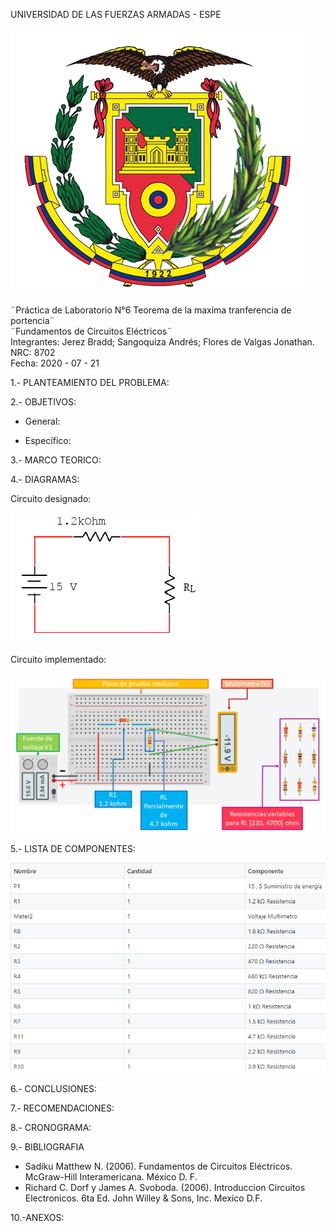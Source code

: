 UNIVERSIDAD DE LAS FUERZAS ARMADAS - ESPE

![](https://github.com/BraddJCJ/Informe5_Jerez_Sangoquiza_Zambrano/blob/master/img/Logo_ESPE.png)

¨Práctica de Laboratorio N°6 Teorema de la maxima tranferencia de portencia¨  
¨Fundamentos de Circuitos Eléctricos¨  
Integrantes: Jerez Bradd; Sangoquiza Andrés; Flores de Valgas Jonathan.  
NRC: 8702   
Fecha: 2020 - 07 - 21  

1.- PLANTEAMIENTO DEL PROBLEMA:

2.- OBJETIVOS:

* General: 


* Específico:




3.- MARCO TEORICO:


4.- DIAGRAMAS:

Circuito designado:

![](https://github.com/JonathanFloresDeValgas/InformeN6_FloresDeValgas_Jerez_Sangoquiza/blob/master/img/CN6.PNG)

Circuito implementado:

![](https://github.com/JonathanFloresDeValgas/InformeN6_FloresDeValgas_Jerez_Sangoquiza/blob/master/img/DIAGRAMA.png)

5.- LISTA DE COMPONENTES:

![](https://github.com/JonathanFloresDeValgas/InformeN6_FloresDeValgas_Jerez_Sangoquiza/blob/master/img/Comp.PNG)
 
6.- CONCLUSIONES:



7.- RECOMENDACIONES:



8.- CRONOGRAMA:

9.- BIBLIOGRAFIA
 
 - Sadiku Matthew N. (2006). Fundamentos de Circuitos Eléctricos. McGraw-Hill Interamericana. México D. F.
-  Richard C. Dorf y James A. Svoboda. (2006). Introduccion Circuitos Electronicos. 6ta Ed. John Willey & Sons, Inc. Mexico D.F.

 10.-ANEXOS:
 
